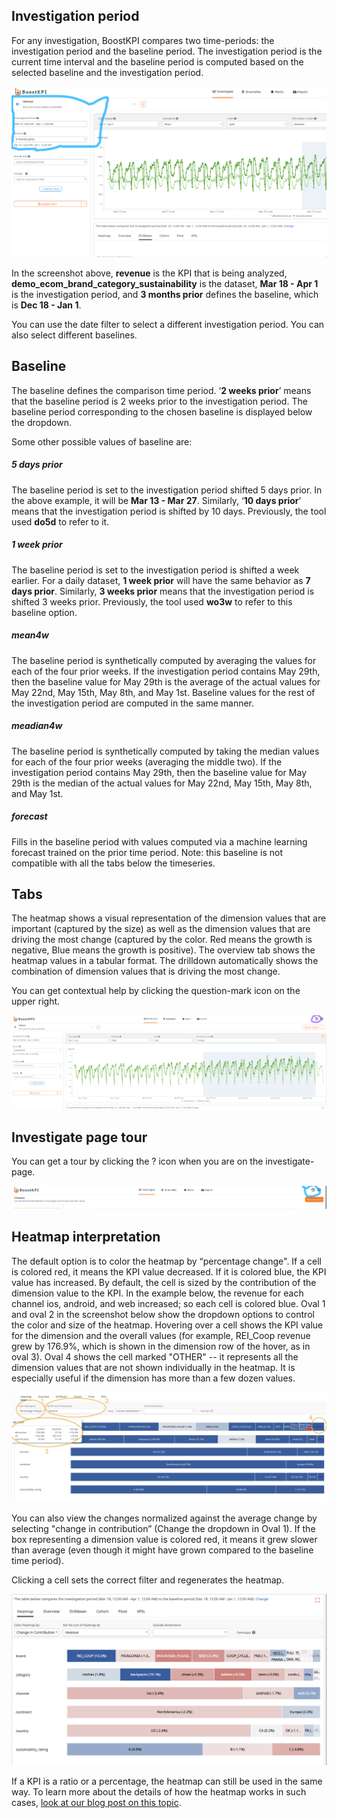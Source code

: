 

## Investigation period

For any investigation, BoostKPI compares two time-periods: the investigation period and the baseline period. The investigation period is the current time interval and the baseline period is computed based on the selected baseline and the investigation period. 

![Investigation period form on rootcause page](../../images/investigation-period.png)

In the screenshot above, **revenue** is the KPI that is being analyzed, **demo_ecom_brand_category_sustainability** is the dataset, **Mar 18 - Apr 1** is the investigation period, and **3 months prior** defines the baseline, which is **Dec 18 - Jan 1**.

You can use the date filter to select a different investigation period. You can also select different baselines.

## Baseline

The baseline defines the comparison time period. ‘**2 weeks prior**’ means that the baseline period is 2 weeks prior to the investigation period. The baseline period corresponding to the chosen baseline is displayed below the dropdown.

Some other possible values of baseline are:
##### 5 days prior
The baseline period is set to the investigation period shifted 5 days prior. 
In the above example, it will be **Mar 13 - Mar 27**. Similarly, ‘**10 days prior**’ means 
that the investigation period is shifted by 10 days. Previously, the tool used **do5d** to refer to it.

##### 1 week prior
The baseline period is set to the investigation period is shifted a week earlier. 
For a daily dataset, **1 week prior** will have the same behavior as **7 days prior**. 
Similarly, **3 weeks prior** means that the investigation period is shifted 3 weeks prior. 
Previously, the tool used **wo3w** to refer to this baseline option.

##### mean4w
The baseline period is synthetically computed by averaging the values for each of the 
four prior weeks. If the investigation period contains May 29th, then the baseline value 
for May 29th is the average of the actual values for May 22nd, May 15th, May 8th, and May 1st. 
Baseline values for the rest of the investigation period are computed in the same manner.

##### meadian4w
The baseline period is synthetically computed by taking the median values for each of the four 
prior weeks (averaging the middle two). If the investigation period contains May 29th, then the 
baseline value for May 29th is the median of the actual values for May 22nd, May 15th, May 8th, 
and May 1st.

##### forecast
Fills in the baseline period with values computed via a machine learning forecast trained on 
the prior time period. Note: this baseline is not compatible with all the tabs below the timeseries.


## Tabs

The heatmap shows a visual representation of the dimension values that are important (captured by the size) as well as the dimension values that are driving the most change (captured by the color. Red means the growth is negative, Blue means the growth is positive).
The overview tab shows the heatmap values in a tabular format. 
The drilldown automatically shows the combination of dimension values that is driving the most change.

You can get contextual help by clicking the question-mark icon on the upper right. 

![Tabs contextual help image](../../images/tabs.png)

## Investigate page tour

You can get a tour by clicking the ? icon when you are on the investigate-page.

![Website tour button](../../images/website-tour-button.png)

## Heatmap interpretation

The default option is to color the heatmap by “percentage change". If a cell is
colored red, it means the KPI value decreased. If it is colored blue, the KPI
value has increased. By default, the cell is sized by the contribution of the
dimension value to the KPI. In the example below, the revenue for each channel
ios, android, and web increased; so each cell is colored blue. Oval 1 and oval
2 in the screenshot below show the dropdown options to control the color and size
of the heatmap. Hovering over a cell shows the KPI value for the dimension and
the overall values (for example, REI_Coop revenue grew by 176.9%, which is
shown in the dimension row of the hover, as in oval 3). Oval 4 shows the cell
marked "OTHER" -- it represents all the dimension values that are not shown
individually in the heatmap. It is especially useful if the dimension has more
than a few dozen values. 

![Heatmap colored by percentage change](../../images/heatmap_percentage_help.jpg)   

You can also view the changes normalized against the average change by
selecting "change in contribution” (Change the dropdown in Oval 1).  If the box
representing a dimension value is colored red, it means it grew slower than
average (even though it might have grown compared to the baseline time period).

Clicking a cell sets the correct filter and regenerates the heatmap. 

![Heatmap image](../../images/heatmap.png)


If a KPI is a ratio or a percentage, the heatmap can still be used in the same
way. To learn more about the details of how the heatmap works in such cases,
[look at our blog post on this topic](https://blog.boostkpi.com/Derived-metric-heatmap/).
